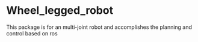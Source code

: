 # Wheel_legged_robot
This package is for an multi-joint robot and accomplishes the planning and control based on ros
